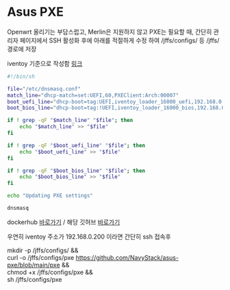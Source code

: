 # Asus PXE

Openwrt 올리기는 부담스럽고, Merlin은 지원하지 않고 PXE는 필요할 때,
간단히 관리자 페이지에서 SSH 활성화 후에
아래를 적절하게 수정 하여 /jffs/configs/ 등 /jffs/경로에 저장

iventoy 기준으로 작성함 [링크](https://www.iventoy.com/en/doc_ext_dhcp.html)

```sh
#!/bin/sh

file="/etc/dnsmasq.conf"
match_line="dhcp-match=set:UEFI,60,PXEClient:Arch:00007"
boot_uefi_line="dhcp-boot=tag:UEFI,iventoy_loader_16000_uefi,192.168.0.200"
boot_bios_line="dhcp-boot=tag:!UEFI,iventoy_loader_16000_bios,192.168.0.200"

if ! grep -qF "$match_line" "$file"; then
    echo "$match_line" >> "$file"
fi

if ! grep -qF "$boot_uefi_line" "$file"; then
    echo "$boot_uefi_line" >> "$file"
fi

if ! grep -qF "$boot_bios_line" "$file"; then
    echo "$boot_bios_line" >> "$file"
fi

echo "Updating PXE settings"

dnsmasq

```

dockerhub [바로가기](https://hub.docker.com/r/navystack/iventoy) / 해당 깃허브 [바로가기](https://github.com/NavyStack/iventoy-docker)

우연히 iventoy 주소가 192.168.0.200 이라면 간단히 ssh 접속후

mkdir -p /jffs/configs/ && \
curl -o /jffs/configs/pxe https://github.com/NavyStack/asus-pxe/blob/main/pxe && \
chmod +x /jffs/configs/pxe && \
sh /jffs/configs/pxe
